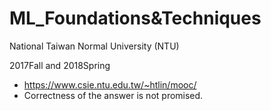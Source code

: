 # ML_Foundations&Techniques

National Taiwan Normal University (NTU)

2017Fall and 2018Spring

- https://www.csie.ntu.edu.tw/~htlin/mooc/
- Correctness of the answer is not promised.
